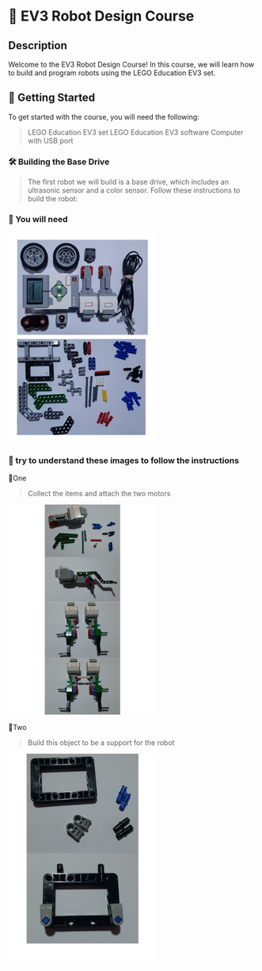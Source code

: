 # 🤖 EV3 Robot Design Course

## Description

Welcome to the EV3 Robot Design Course! In this course, we will learn how to build and program robots using the LEGO Education EV3 set. 

## 🚀 Getting Started

To get started with the course, you will need the following:

> LEGO Education EV3 set
> LEGO Education EV3 software
> Computer with USB port

### 🛠 Building the Base Drive
> The first robot we will build is a base drive, which includes an ultrasonic sensor and a color sensor. Follow these instructions to build the robot:

### 💯 You will need

<img src="1EV3.png" width="300">

### 💯 try to understand these images to follow the instructions

🚩One

> Collect the items and attach the two motors

<img src="2EV3.png" width="300">

🚩Two

> Build this object to be a support for the robot

<img src="3EV3.png" width="300">
